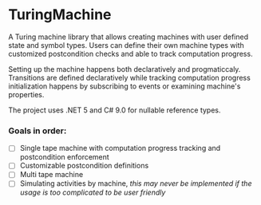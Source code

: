 # TuringMachine

A Turing machine library that allows creating machines with user defined state and symbol types. Users can define their own machine types with customized postcondition checks and able to track computation progress.

Setting up the machine happens both declaratively and progmaticcaly. Transitions are defined declaratively while tracking computation progress initialization happens by subscribing to events or examining machine's properties.

The project uses .NET 5 and C# 9.0 for nullable reference types.

### Goals in order:
- [ ] Single tape machine with computation progress tracking and postcondition enforcement
- [ ] Customizable postcondition definitions
- [ ] Multi tape machine
- [ ] Simulating activities by machine, *this may never be implemented if the usage is too complicated to be user friendly*
